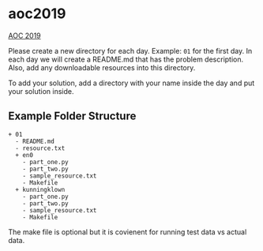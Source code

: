 # aoc2019

[AOC 2019](https://adventofcode.com/2019/about)

Please create a new directory for each day. Example: `01` for the first day. In each day we will
create a README.md that has the problem description. Also, add any downloadable resources into this
directory.

To add your solution, add a directory with your name inside the day and put your solution inside.

## Example Folder Structure

```text
+ 01
  - README.md
  - resource.txt
  + en0
    - part_one.py
    - part_two.py
    - sample_resource.txt
    - Makefile
  + kunningklown
    - part_one.py
    - part_two.py
    - sample_resource.txt
    - Makefile
```

The make file is optional but it is covienent for running test data vs actual data.
